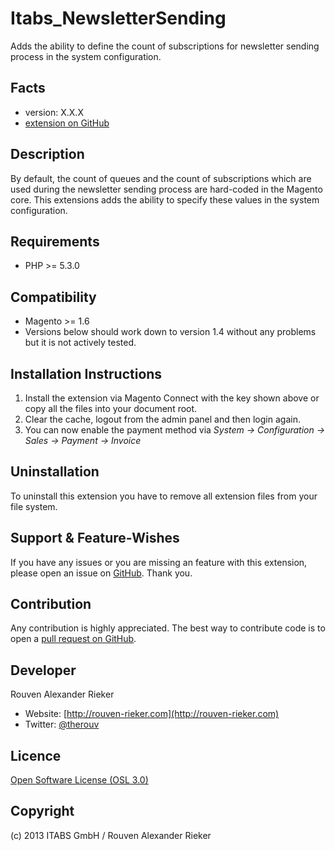 Itabs_NewsletterSending
=======================
Adds the ability to define the count of subscriptions for newsletter sending process in the system configuration.

Facts
-----
- version: X.X.X
- [extension on GitHub](https://github.com/itabs/Itabs_NewsletterSending)

Description
-----------
By default, the count of queues and the count of subscriptions which are used during the newsletter sending process are hard-coded in the Magento core. This extensions adds the ability to specify these values in the system configuration.

Requirements
------------
- PHP >= 5.3.0

Compatibility
-------------
- Magento >= 1.6
- Versions below should work down to version 1.4 without any problems but it is not actively tested.

Installation Instructions
-------------------------
1. Install the extension via Magento Connect with the key shown above or copy all the files into your document root.
2. Clear the cache, logout from the admin panel and then login again.
3. You can now enable the payment method via *System -> Configuration -> Sales -> Payment -> Invoice*

Uninstallation
--------------
To uninstall this extension you have to remove all extension files from your file system.

Support & Feature-Wishes
------------------------
If you have any issues or you are missing an feature with this extension, please open an issue on [GitHub](https://github.com/itabs/Itabs_NewsletterSending/issues). Thank you.

Contribution
------------
Any contribution is highly appreciated. The best way to contribute code is to open a [pull request on GitHub](https://help.github.com/articles/using-pull-requests).

Developer
---------
Rouven Alexander Rieker
- Website: [http://rouven-rieker.com](http://rouven-rieker.com)
- Twitter: [@therouv](https://twitter.com/therouv)

Licence
-------
[Open Software License (OSL 3.0)](http://opensource.org/licenses/osl-3.0.php)

Copyright
---------
(c) 2013 ITABS GmbH / Rouven Alexander Rieker
